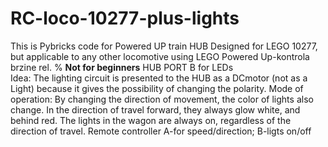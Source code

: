 # RC-loco-10277-plus-lights
This is Pybricks code for Powered UP train HUB 
Designed for LEGO 10277, but applicable to any other locomotive using LEGO Powered Up-kontrola brzine rel. %
 **********Not for beginners**********
HUB PORT B for LEDs          
Idea:
 The lighting circuit is presented to the HUB as a DCmotor (not as a Light) because it gives the possibility of changing the polarity.
Mode of operation:
 By changing the direction of movement, the color of lights also change.
 In the direction of travel forward, they always glow white, and behind red.
 The lights in the wagon are always on, regardless of the direction of travel.
 Remote controller A-for speed/direction; B-ligts on/off
